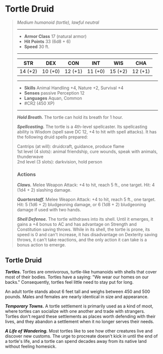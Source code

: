# Tortle Druid
>*Medium humanoid (tortle), lawful neutral*
>___
>- **Armor Class** 17 (natural armor)
>- **Hit Points** 33 (6d8 + 6)
>- **Speed** 30 ft.
>___
>|STR|DEX|CON|INT|WIS|CHA|
>|:---:|:---:|:---:|:---:|:---:|:---:|
>|14 (+2)|10 (+0)|12 (+1)|11 (+0)|15 (+2)|12 (+1)|
>___
>- **Skills** Animal Handling +4, Nature +2, Survival +4
>- **Senses** passive Perception 12
>- **Languages** Aquan, Common
>- #CR2 (450 XP)
>___
>***Hold Breath.*** The tortle can hold its breath for 1 hour.  
>
>***Spellcasting.*** The tortle is a 4th-level spellcaster. Its spellcasting ability is Wisdom (spell save DC 12, +4 to hit with spell attacks). It has the following druid spells prepared:  
>
>Cantrips (at will): druidcraft, guidance, produce flame  
>1st level (4 slots): animal friendship, cure wounds, speak with animals, thunderwave  
>2nd level (3 slots): darkvision, hold person  
>
>### Actions
>***Claws.*** Melee Weapon Attack: +4 to hit, reach 5 ft., one target. Hit: 4 (1d4 + 2) slashing damage.  
>
>***Quarterstaff.*** Melee Weapon Attack: +4 to hit, reach 5 ft., one target. Hit: 5 (1d6 + 2) bludgeoning damage, or 6 (1d8 + 2) bludgeoning damage if used with two hands.  
>
>***Shell Defense.*** The tortle withdraws into its shell. Until it emerges, it gains a +4 bonus to AC and has advantage on Strength and Constitution saving throws. While in its shell, the tortle is prone, its speed is 0 and can't increase, it has disadvantage on Dexterity saving throws, it can't take reactions, and the only action it can take is a bonus action to emerge.

## Tortle Druid

***Tortles.*** Tortles are omnivorous, turtle-like humanoids with shells that cover most of their bodies. Tortles have a saying: "We wear our homes on our backs." Consequently, tortles feel little need to stay put for long.

An adult tortle stands about 6 feet tall and weighs between 450 and 500 pounds. Males and females are nearly identical in size and appearance.

***Temporary Towns.*** A tortle settlement is primarily used as a kind of moot, where tortles can socialize with one another and trade with strangers. Tortles don't regard these settlements as places worth defending with their lives, and they abandon a settlement when it no longer serves their needs.

***A Life of Wandering.*** Most tortles like to see how other creatures live and discover new customs. The urge to procreate doesn't kick in until the end of a tortle's life, and a tortle can spend decades away from its native land without feeling homesick.